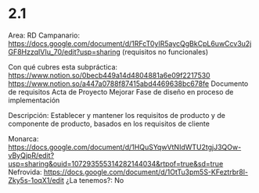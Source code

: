 # 2.1

Area: RD
Campanario: https://docs.google.com/document/d/1RFcT0yIR5aycQgBkCpL6uwCcv3u2jGF8HzzqIVIu_70/edit?usp=sharing (requisitos no funcionales)

Con qué cubres esta subpráctica: https://www.notion.so/0becb449a14d4804881a6e09f2217530 
https://www.notion.so/a447a0788f87415abd4469638bc678fe 
Documento de requisitos
Acta de Proyecto
Mejorar Fase de diseño en proceso de implementación

Descripción: Establecer y mantener los requisitos de producto y de componente de producto, basados en los requisitos de cliente

Monarca: https://docs.google.com/document/d/1HQuSYqwVtNIdWTU2tgjJ3QOw-vByQjpR/edit?usp=sharing&ouid=107293555314282144034&rtpof=true&sd=true
Nefrovida: https://docs.google.com/document/d/1OtTu3pm5S-KFeztrbr8l-Zky5s-1oqX1/edit
¿La tenemos?: No